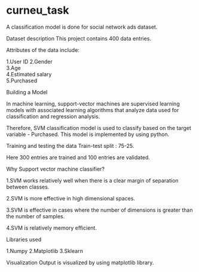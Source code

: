 # curneu_task
A classification model is done for social network
ads dataset. 

Dataset description
This project contains 400 data entries. 

Attributes of the data include:

1.User ID
2.Gender 	
3.Age 	
4.Estimated salary 	
5.Purchased

Building a Model

In machine learning, support-vector machines are 
supervised learning models with associated learning
algorithms that analyze data used for classification 
and regression analysis. 

Therefore, SVM classification model is used to 
classify based on the target variable - Purchased. 
This model is implemented by using python. 
 
Training and testing the data
Train-test split : 75-25.

Here 300 entries are trained and 
100 entries are validated. 

Why Support vector machine classifier? 

1.SVM works relatively well when there is a clear 
margin of separation between classes. 

2.SVM is more effective in high dimensional spaces.

3.SVM is effective in cases where the number of
dimensions is greater than the number of samples.

4.SVM is relatively memory efficient. 

Libraries used

1.Numpy 
2.Matplotlib
3.Sklearn

Visualization
Output is visualized by using matplotlib library. 









